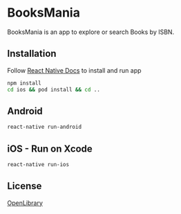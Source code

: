 # BooksMania

BooksMania is an app to explore or search Books by ISBN.

## Installation

Follow [React Native Docs](https://reactnative.dev/docs/getting-started) to install and run app
```bash
npm install
cd ios && pod install && cd ..
```
## Android 
```bash
react-native run-android
```

## iOS - Run on Xcode
```bash 
react-native run-ios
```

## License
[OpenLibrary](https://openlibrary.org/developers/licensing)

